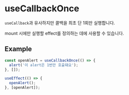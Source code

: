 # useCallbackOnce

`useCallback`과 유사하지만 콜백을 최초 단 1회만 실행합니다.

mount 시에만 실행할 effect를 정의하는 데에 사용할 수 있습니다.

## Example

```ts
const openAlert = useCallbackOnce(() => {
  alert('이 alert은 1번만 호출돼요');
}, []);

useEffect(() => {
  openAlert();
}, [openAlert]);
```
